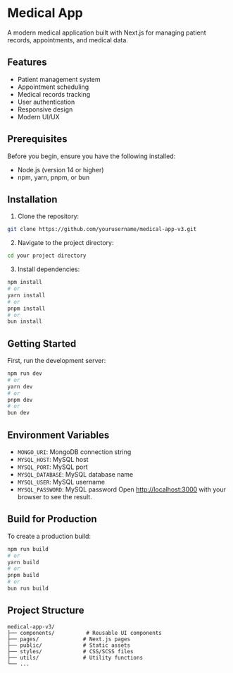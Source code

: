 # Medical App 

A modern medical application built with Next.js for managing patient records, appointments, and medical data.

## Features

- Patient management system
- Appointment scheduling
- Medical records tracking
- User authentication
- Responsive design
- Modern UI/UX

## Prerequisites

Before you begin, ensure you have the following installed:

- Node.js (version 14 or higher)
- npm, yarn, pnpm, or bun

## Installation

1. Clone the repository:

```bash
git clone https://github.com/yourusername/medical-app-v3.git
```

2. Navigate to the project directory:

```bash
cd your project directory
```

3. Install dependencies:

```bash
npm install
# or
yarn install
# or
pnpm install
# or
bun install
```

## Getting Started

First, run the development server:

```bash
npm run dev
# or
yarn dev
# or
pnpm dev
# or
bun dev
```


## Environment Variables


- `MONGO_URI`: MongoDB connection string
- `MYSQL_HOST`: MySQL host
- `MYSQL_PORT`: MySQL port
- `MYSQL_DATABASE`: MySQL database name
- `MYSQL_USER`: MySQL username
- `MYSQL_PASSWORD`: MySQL password
Open [http://localhost:3000](http://localhost:3000) with your browser to see the result.

## Build for Production

To create a production build:

```bash
npm run build
# or
yarn build
# or
pnpm build
# or
bun run build
```

## Project Structure

```
medical-app-v3/
├── components/          # Reusable UI components
├── pages/              # Next.js pages
├── public/             # Static assets
├── styles/             # CSS/SCSS files
├── utils/              # Utility functions
└── ...
```

